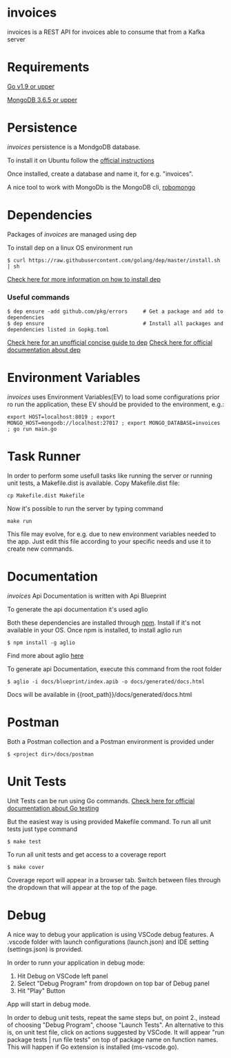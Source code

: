 # invoices
invoices is a REST API for invoices able to consume that from a Kafka server

# Requirements
[Go v1.9 or upper](https://golang.org/doc/install)

[MongoDB 3.6.5 or upper](https://www.mongodb.com/)

# Persistence
*invoices* persistence is a MondgoDB database.

To install it on Ubuntu follow the [official instructions](https://docs.mongodb.com/manual/tutorial/install-mongodb-on-ubuntu/)

Once installed, create a database and name it, for e.g. "invoices".

A nice tool to work with MongoDb is the MongoDB cli, [robomongo](https://robomongo.org/download)

# Dependencies
Packages of *invoices* are managed using dep

To install dep on a linux OS environment run
```
$ curl https://raw.githubusercontent.com/golang/dep/master/install.sh | sh
```
[Check here for more information on how to install dep](https://golang.github.io/dep/docs/installation.html)

### Useful commands
```
$ dep ensure -add github.com/pkg/errors     # Get a package and add to dependencies
$ dep ensure                                # Install all packages and dependencies listed in Gopkg.toml
```

[Check here for an unofficial concise guide to dep](https://gist.github.com/subfuzion/12342599e26f5094e4e2d08e9d4ad50d)
[Check here for official documentation about dep](https://golang.github.io/dep/docs/introduction.html)


# Environment Variables
*invoices* uses Environment Variables(EV) to load some configurations
prior ro run the application, these EV should be provided to the environment, e.g.: 

```
export HOST=localhost:8019 ; export MONGO_HOST=mongodb://localhost:27017 ; export MONGO_DATABASE=invoices ; go run main.go
```

# Task Runner
In order to perform some usefull tasks like running the server or running unit tests, a Makefile.dist is available.
Copy Makefile.dist file:

```
cp Makefile.dist Makefile
```
Now it's possible to run the server by typing command

```
make run
```

This file may evolve, for e.g. due to new environment variables needed to the app. Just edit this file according to your specific needs and use it 
to create new commands.

# Documentation
*invoices* Api Documentation is written with Api Blueprint

To generate the api documentation it's used aglio

Both these dependencies are installed through [npm](https://www.npmjs.com/package/npm). Install if it's not available in your OS. 
Once npm is installed, to install aglio run

```
$ npm install -g aglio
```
Find more about aglio [here](https://www.npmjs.com/package/aglio)


To generate api Documentation, execute this command from the root folder
```
$ aglio -i docs/blueprint/index.apib -o docs/generated/docs.html
```

Docs will be available in {{root_path}}/docs/generated/docs.html


# Postman
Both a Postman collection and a Postman environment is provided under  

```
$ <project dir>/docs/postman
```

# Unit Tests
Unit Tests can be run using Go commands. [Check here for official documentation about Go testing](https://golang.org/pkg/testing/)

But the easiest way is using provided Makefile command.
To run all unit tests just type command

```
$ make test
```

To run all unit tests and get access to a coverage report

```
$ make cover
```
Coverage report will appear in a browser tab. Switch between files through the dropdown that will appear at the top of the page.

# Debug
A nice way to debug your application is using VSCode debug features.
A .vscode folder with launch configurations (launch.json) and IDE setting (settings.json) is provided. 

In order to runn your application in debug mode:

1. Hit Debug on VSCode left panel
2. Select "Debug Program" from dropdown on top bar of Debug panel
3. Hit "Play" Button

App will start in debug mode.

In order to debug unit tests, repeat the same steps but, on point 2., instead of choosing  "Debug Program", choose "Launch Tests".
An alternative to this is, on unit test file, click on actions suggested by VSCode. It will appear "run package tests | run file tests" on top of package name on function names. This will happen if Go extension is installed (ms-vscode.go).